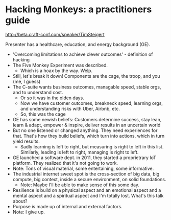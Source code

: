 # Hacking Monkeys: a practitioners guide

http://beta.craft-conf.com/speaker/TimSteigert

Presenter has a healthcare, education, and energy background (GE).

- 'Overcoming limitations to achieve clever outcomes' - definition of hacking
- The Five Monkey Experiment was described.
  - Which is a hoax by the way. Welp.
- Still, let's break it down! Components are the cage, the troop, and you (me,
  I guess)
- The C-suite wants business outcomes, managable speed, stable orgs, and to
  understand cost.
  - Or so it was in the olden days.
  - Now we have customer outcomes, breakneck speed, learning orgs, and
    understanding risks with Uber, Airbnb, etc.
  - So, this was the cage
- GE has some newish beliefs: Customers determine success, stay lean,
  learn & adapt, empower & inspire, deliver results in an uncertain world
- But no one listened or changed anything. They need experiences for that.
  That's how they build beliefs, which turn into actions, which in turn
  yield results.
  - Sadly learning is left to right, but measuring is right to left in this
    list. Similarly, leading is left to right, managing is right to left.
- GE launched a software dept. in 2011, they started a proprietrary IoT
  platform. They realized that it's not going to work.
- Note: Tons of visual material, some entertaining, some informative.
- The industrial internet sweet spot is the cross-section of big data, big
  compute, big context, inside a secure environment, on solid foundations.
  - Note: Maybe I'll be able to make sense of this some day.
- Resilience is build on a physical aspect and an emotional aspect and a
  mental aspect and a spiritual aspect and I'm totally lost. What's this talk
  about?
- Purpose is made up of internal and external factors.
- Note: I give up.

